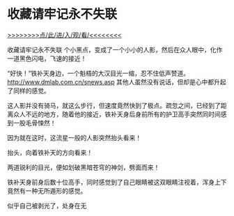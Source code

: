 # 收藏请牢记永不失联

<a href="https://8h9e.vip/">>>>>>>>>点/此/进/入/观/看/<<<<<<<<</a>

收藏请牢记永不失联
个小黑点，变成了一个小小的人影，然后在众人眼中，化作一道黑色闪电，飞速的接近！

“好快！”铁补天身边，一个魁梧的大汉目光一缩，忍不住低声赞道。
http://www.dmlab.com.cn/snews.asp
其他人虽然没有说话，但却是心中都升起了同样的感觉。

这人影并没有骑马，就这么步行，但速度竟然快到了极点。疏忽之间，已经到了距离众人不远的地方，随着他的接近，铁补天身后身前所有的护卫高手突然同时间感到一股毛骨悚然！

因为就在这时，这流星一般的人影突然抬头看来！

抬头，向着铁补天的方向看来！

两道锐利的目光，便如划破黑暗苍穹的神剑，劈面而来！

铁补天身前身后数十位高手，同时感觉到了自己眼睛被这双眼睛注视着，浑身上下竟然有一种无所遁形的感觉。

似乎自己被剥光了，处身在无
